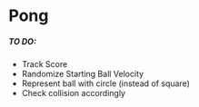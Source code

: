 # Pong

##### TO DO:
* Track Score
* Randomize Starting Ball Velocity
* Represent ball with circle (instead of square)
* Check collision accordingly
